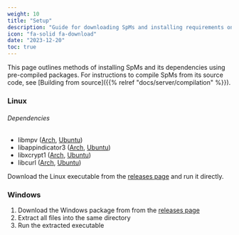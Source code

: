 ```yaml
---
weight: 10
title: "Setup"
description: "Guide for downloading SpMs and installing requirements on each platform"
icon: "fa-solid fa-download"
date: "2023-12-20"
toc: true
---
```


This page outlines methods of installing SpMs and its dependencies using pre-compiled packages. For instructions to compile SpMs from its source code, see [Building from source]({{% relref "docs/server/compilation" %}}).


### Linux

###### Dependencies

- libmpv ([Arch](https://archlinux.org/packages/extra/x86_64/mpv/), [Ubuntu](https://packages.ubuntu.com/libmpv-dev))
- libappindicator3 ([Arch](https://archlinux.org/packages/extra/x86_64/libappindicator-gtk3/files/), [Ubuntu](https://packages.ubuntu.com/libappindicator3-1))
- libxcrypt1 ([Arch](https://archlinux.org/packages/core/x86_64/libxcrypt-compat/), [Ubuntu](https://packages.ubuntu.com/libcrypt1))
- libcurl ([Arch](https://archlinux.org/packages/core/x86_64/curl/), [Ubuntu](https://packages.ubuntu.com/libcurl4-openssl-dev))

Download the Linux executable from the [releases page](https://github.com/toasterofbread/spmp-server/releases) and run it directly.

### Windows

1. Download the Windows package from from the [releases page](https://github.com/toasterofbread/spmp-server/releases)
2. Extract all files into the same directory
3. Run the extracted executable
